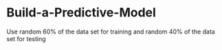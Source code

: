 # Build-a-Predictive-Model
Use random 60% of the data set for training and random 40% of the data set for testing
